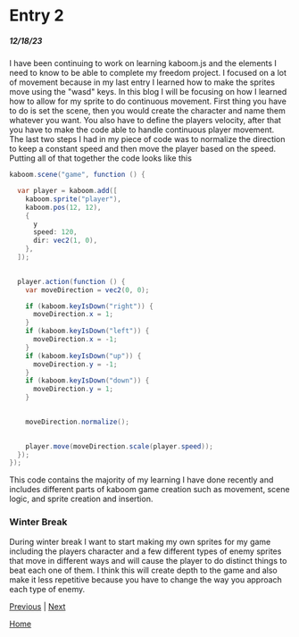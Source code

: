 # Entry 2
##### 12/18/23

I have been continuing to work on learning kaboom.js and the elements I need to know to be able to complete my freedom project. I focused on a lot of movement because in my last entry I learned how to make the sprites move using the "wasd" keys. In this blog I will be focusing on how I learned how to allow for my sprite to do continuous movement. First thing you have to do is set the scene, then you would create the character and name them whatever you want. You also have to define the players velocity, after that you have to make the code able to handle continuous player movement. The last two steps I had in my piece of code was to normalize the direction to keep a constant speed and then move the player based on the speed. Putting all of that together the code looks like this 
```java
kaboom.scene("game", function () {

  var player = kaboom.add([
    kaboom.sprite("player"),
    kaboom.pos(12, 12),
    {
      y
      speed: 120,
      dir: vec2(1, 0), 
    },
  ]);

 
  player.action(function () {
    var moveDirection = vec2(0, 0);

    if (kaboom.keyIsDown("right")) {
      moveDirection.x = 1;
    }
    if (kaboom.keyIsDown("left")) {
      moveDirection.x = -1;
    }
    if (kaboom.keyIsDown("up")) {
      moveDirection.y = -1;
    }
    if (kaboom.keyIsDown("down")) {
      moveDirection.y = 1;
    }

    
    moveDirection.normalize();

    
    player.move(moveDirection.scale(player.speed));
  });
});
```
This code contains the majority of my learning I have done recently and includes different parts of kaboom game creation such as movement, scene logic, and sprite creation and insertion.

### Winter Break
During winter break I want to start making my own sprites for my game including the players character and a few different types of enemy sprites that move in different ways and will cause the player to do distinct things to beat each one of them. I think this will create depth to the game and also make it less repetitive because you have to change the way you approach each type of enemy.

[Previous](entry01.md) | [Next](entry03.md)

[Home](../README.md)
